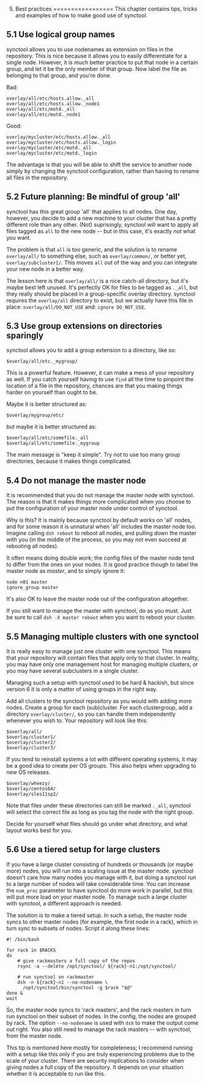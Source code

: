 5. Best practices
=================
This chapter contains tips, tricks and examples of how to make good use of
synctool.


5.1 Use logical group names
---------------------------
synctool allows you to use nodenames as extension on files in the repository.
This is nice because it allows you to easily differentiate for a single node.
However, it is much better practice to put that node in a certain group, and
let it be the only member of that group. Now label the file as belonging to
that group, and you're done.

Bad:

    overlay/all/etc/hosts.allow._all
    overlay/all/etc/hosts.allow._node1
    overlay/all/etc/motd._all
    overlay/all/etc/motd._node1

Good:

    overlay/mycluster/etc/hosts.allow._all
    overlay/mycluster/etc/hosts.allow._login
    overlay/mycluster/etc/motd._all
    overlay/mycluster/etc/motd._login

The advantage is that you will be able to shift the service to another node
simply by changing the synctool configuration, rather than having to rename
all files in the repository.


5.2 Future planning: Be mindful of group 'all'
----------------------------------------------
synctool has this great group 'all' that applies to all nodes. One day,
however, you decide to add a new machine to your cluster that has a pretty
different role than any other. (Not) suprisingly, synctool will want to apply
all files tagged as `all` to the new node -- but in this case, it's exactly
_not_ what you want.

The problem is that `all` is too generic, and the solution is to rename
`overlay/all/` to something else, such as `overlay/common/`, or better yet,
`overlay/subcluster1/`. This moves `all` out of the way and you can integrate
your new node in a better way.

The lesson here is that `overlay/all/` is a nice catch-all directory, but
it's maybe best left unused. It's perfectly OK for files to be tagged as
`._all`, but they really should be placed in a group-specific overlay
directory.
synctool requires the `overlay/all` directory to exist, but we actually have
this file in place: `overlay/all/DO_NOT_USE` and: `ignore DO_NOT_USE`.


5.3 Use group extensions on directories sparingly
-------------------------------------------------
synctool allows you to add a group extension to a directory, like so:

    $overlay/all/etc._mygroup/

This is a powerful feature. However, it can make a mess of your repository
as well. If you catch yourself having to use `find` all the time to pinpoint
the location of a file in the repository, chances are that you making things
harder on yourself than ought to be.

Maybe it is better structured as:

    $overlay/mygroup/etc/

but maybe it is better structured as:

    $overlay/all/etc/somefile._all
    $overlay/all/etc/somefile._mygroup

The main message is "keep it simple". Try not to use too many group
directories, because it makes things complicated.


5.4 Do not manage the master node
---------------------------------
It is recommended that you do not manage the master node with synctool.
The reason is that it makes things more complicated when you choose to put
the configuration of your master node under control of synctool.

Why is this? It is mainly because synctool by default works on 'all' nodes,
and for some reason it is unnatural when 'all' includes the master node too.
Imagine calling `dsh reboot` to reboot all nodes, and pulling down the master
with you (in the middle of the process, so you may not even succeed at
rebooting all nodes).

It often means doing double work; the config files of the master node tend
to differ from the ones on your nodes. It is good practice though to label
the master node as _master_, and to simply ignore it:

    node n01 master
    ignore_group master

It's also OK to leave the master node out of the configuration altogether.

If you still want to manage the master with synctool, do as you must. Just be
sure to call `dsh -X master reboot` when you want to reboot your cluster.


5.5 Managing multiple clusters with one synctool
------------------------------------------------
It is really easy to manage just one cluster with one synctool. This means
that your repository will contain files that apply only to that cluster.
In reality, you may have only one management host for managing multiple
clusters, or you may have several subclusters in a single cluster.

Managing such a setup with synctool used to be hard & hackish, but since
version 6 it is only a matter of using groups in the right way.

Add all clusters to the synctool repository as you would with adding more
nodes. Create a group for each (sub)cluster. For each clustergroup, add a
directory `overlay/cluster/`, so you can handle them independently whenever
you wish to. Your repository will look like this:

    $overlay/all/
    $overlay/cluster1/
    $overlay/cluster2/
    $overlay/cluster3/

If you tend to reinstall systems a lot with different operating systems,
it may be a good idea to create per OS groups. This also helps when upgrading
to new OS releases.

    $overlay/wheezy/
    $overlay/centos64/
    $overlay/sles11sp2/

Note that files under these directories can still be marked `._all`, synctool
will select the correct file as long as you tag the node with the right group.

Decide for yourself what files should go under what directory, and what
layout works best for you.


5.6 Use a tiered setup for large clusters
-----------------------------------------
If you have a large cluster consisting of hundreds or thousands (or maybe
more) nodes, you will run into a scaling issue at the master node.
synctool doesn't care how many nodes you manage with it, but doing a
synctool run to a large number of nodes will take considerable time. You can
increase the `num_proc` parameter to have synctool do more work in parallel,
but this will put more load on your master node. To manage such a large
cluster with synctool, a different approach is needed.

The solution is to make a tiered setup. In such a setup, the master node syncs
to other master nodes (for example, the first node in a rack), which in turn
sync to subsets of nodes. Script it along these lines:

    #! /bin/bash

    for rack in $RACKS
    do
        # give rackmasters a full copy of the repos
        rsync -a --delete /opt/synctool/ ${rack}-n1:/opt/synctool/

        # run synctool on rackmaster
        dsh -n ${rack}-n1 --no-nodename \
          /opt/synctool/bin/synctool -g $rack "$@"
    done &
    wait

So, the master node syncs to 'rack masters', and the rack masters in turn
run synctool on their subset of nodes. In the config, the nodes are
grouped by rack. The option `--no-nodename` is used with `dsh` to make the
output come out right.
You also still need to manage the rack masters -- with synctool, from the
master node.

This tip is mentioned here mostly for completeness; I recommend running with
a setup like this only if you are truly experiencing problems due to the
scale of your cluster. There are security implications to consider when
giving nodes a full copy of the repository. It depends on your situation
whether it is acceptable to run like this.

